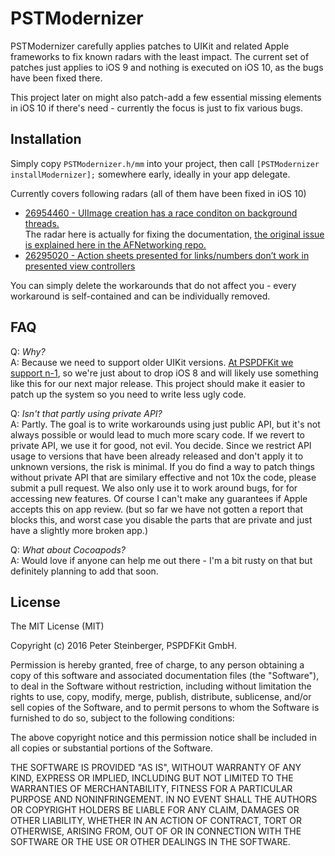 # PSTModernizer

PSTModernizer carefully applies patches to UIKit and related Apple frameworks to fix known radars with the least impact.
The current set of patches just applies to iOS 9 and nothing is executed on iOS 10, as the bugs have been fixed there.

This project later on might also patch-add a few essential missing elements in iOS 10 if there's need - currently the focus is just to fix various bugs.

## Installation

Simply copy `PSTModernizer.h/mm` into your project, then call `[PSTModernizer installModernizer];` somewhere early, ideally in your app delegate.

Currently covers following radars (all of them have been fixed in iOS 10)

* [26954460 - UIImage creation has a race conditon on background threads.](https://openradar.appspot.com/26954460)<br>
  The radar here is actually for fixing the documentation, [the original issue is explained here in the AFNetworking repo.](https://github.com/AFNetworking/AFNetworking/issues/2572#issuecomment-227895102)
* [26295020 - Action sheets presented for links/numbers don’t work in presented view controllers](https://openradar.appspot.com/26295020)

You can simply delete the workarounds that do not affect you - every workaround is self-contained and can be individually removed.

## FAQ

Q: *Why?*<br>
A: Because we need to support older UIKit versions. [At PSPDFKit we support n-1](https://pspdfkit.com/guides/ios/current/announcements/version-support/), so we're just about to drop iOS 8 and will likely use something like this for our next major release. This project should make it easier to patch up the system so you need to write less ugly code.

Q: *Isn't that partly using private API?*<br>
A: Partly. The goal is to write workarounds using just public API, but it's not always possible or would lead to much more scary code. If we revert to private API, we use it for good, not evil. You decide. Since we restrict API usage to versions that have been already released and don't apply it to unknown versions, the risk is minimal. If you do find a way to patch things without private API that are similary effective and not 10x the code, please submit a pull request. We also only use it to work around bugs, for for accessing new features. Of course I can't make any guarantees if Apple accepts this on app review. (but so far we have not gotten a report that blocks this, and worst case you disable the parts that are private and just have a slightly more broken app.) 

Q: *What about Cocoapods?*<br>
A: Would love if anyone can help me out there - I'm a bit rusty on that but definitely planning to add that soon.

## License

The MIT License (MIT)

Copyright (c) 2016 Peter Steinberger, PSPDFKit GmbH.

Permission is hereby granted, free of charge, to any person obtaining a copy
of this software and associated documentation files (the "Software"), to deal
in the Software without restriction, including without limitation the rights
to use, copy, modify, merge, publish, distribute, sublicense, and/or sell
copies of the Software, and to permit persons to whom the Software is
furnished to do so, subject to the following conditions:

The above copyright notice and this permission notice shall be included in all
copies or substantial portions of the Software.

THE SOFTWARE IS PROVIDED "AS IS", WITHOUT WARRANTY OF ANY KIND, EXPRESS OR
IMPLIED, INCLUDING BUT NOT LIMITED TO THE WARRANTIES OF MERCHANTABILITY,
FITNESS FOR A PARTICULAR PURPOSE AND NONINFRINGEMENT. IN NO EVENT SHALL THE
AUTHORS OR COPYRIGHT HOLDERS BE LIABLE FOR ANY CLAIM, DAMAGES OR OTHER
LIABILITY, WHETHER IN AN ACTION OF CONTRACT, TORT OR OTHERWISE, ARISING FROM,
OUT OF OR IN CONNECTION WITH THE SOFTWARE OR THE USE OR OTHER DEALINGS IN THE
SOFTWARE.
